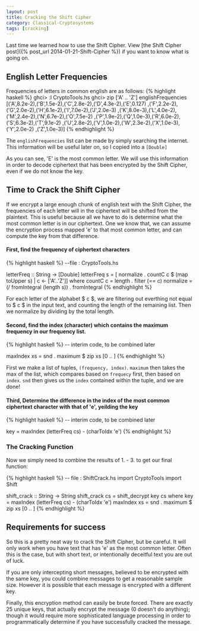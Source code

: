 ```yaml
---
layout: post
title: Cracking the Shift Cipher
category: Classical-Cryptosystems
tags: [cracking]
---
```


Last time we learned how to use the Shift Cipher.
View [the Shift Cipher post]({% post_url 2014-01-21-Shift-Cipher %}) if you
want to know what is going on.

## English Letter Frequencies

Frequencies of letters in common english are as follows:
{% highlight haskell %}
ghci> :l CryptoTools.hs
ghci> zip ['A' .. 'Z'] englishFrequencies
[('A',8.2e-2),('B',1.5e-2),('C',2.8e-2),('D',4.3e-2),('E',0.127)
,('F',2.2e-2),('G',2.0e-2),('H',6.1e-2),('I',7.0e-2),('J',2.0e-3)
,('K',8.0e-3),('L',4.0e-2),('M',2.4e-2),('N',6.7e-2),('O',7.5e-2)
,('P',1.9e-2),('Q',1.0e-3),('R',6.0e-2),('S',6.3e-2),('T',9.1e-2)
,('U',2.8e-2),('V',1.0e-2),('W',2.3e-2),('X',1.0e-3),('Y',2.0e-2)
,('Z',1.0e-3)]
{% endhighlight %}

The `englishFrequencies` list can be made by simply searching the internet.
This information will be useful later on, so I copied into a `[Double]`

As you can see, 'E' is the most common letter.  We will use this information
in order to decode ciphertext that has been encrypted by the Shift Cipher,
   even if we do not know the key.

## Time to Crack the Shift Cipher

If we encrypt a large enough chunk of english text with the Shift Cipher,
the frequencies of each letter will in the ciphertext will be shifted from
the plaintext.  This is useful because all we have to do is determine what the
most common letter is in our ciphertext.  One we know that, we can assume the
encryption process mapped 'e' to that most common letter, and can compute the
key from that difference.

#### First, find the frequency of ciphertext characters
{% highlight haskell %}
--file : CryptoTools.hs

letterFreq :: String -> [Double]
letterFreq s = [ normalize . countC c $ (map toUpper s) | c <- ['A'..'Z']]
    where countC c = length . filter (== c)
          normalize = (/ fromIntegral (length s)) . fromIntegral
{% endhighlight %}

For each letter of the alphabet $ c $, we are filtering out
everthing not equal to $ c $ in the input text, and counting the length
of the remaining list.  Then we normalize by dividing by the total length.

#### Second, find the index (character) which contains the maximum frequency in our frequency list.

{% highlight haskell %}
-- interim code, to be combined later

maxIndex xs = snd . maximum $ zip xs [0 .. ]
{% endhighlight %}

First we make a list of tuples, `(frequency, index)`.
`maximum` then takes the max of the list,
  which compares based on `frequecy` first, then based
  on `index`. `snd` then gives us the `index` contained within the tuple,
  and we are done!

#### Third, Determine the difference in the index of the most common ciphertext character with that of 'e', yeilding the key

{% highlight haskell %}
-- interim code, to be combined later

key = maxIndex (letterFreq cs) - (charToIdx 'e')
{% endhighlight %}


### The Cracking Function

Now we simply need to combine the results of 1. - 3. to get our final function:

{% highlight haskell %}
-- file : ShiftCrack.hs
import CryptoTools
import Shift

shift_crack :: String -> String
shift_crack cs = shift_decrypt key cs
    where key = maxIndex (letterFreq cs) - (charToIdx 'e')
          maxIndex xs = snd . maximum $ zip xs [0 .. ]
{% endhighlight %}

## Requirements for success

So this is a pretty neat way to crack the Shift Cipher, but be careful.  It
will only work when you have text that has 'e' as the most common letter.
Often this is the case, but with short text, or intentionally deceitful text
you are out of luck.

If you are only intercepting short messages, believed to be encrypted with the
same key, you could combine messages to get a reasonable sample size.  However
it is possible that each message is encrypted with a different key.

Finally, this encryption method can easily be brute forced.  There are exactly
25 unique keys, that actually encrypt the message (0 doesn't do anything);
though it would require more sophisticated language processing in order
to programmatically determine if you have successfully cracked the message.
